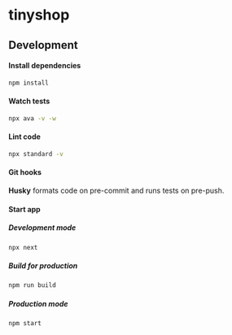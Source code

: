 # tinyshop

## Development

#### Install dependencies
```bash
npm install
```

#### Watch tests

```bash
npx ava -v -w
```


#### Lint code

```bash
npx standard -v
```

#### Git hooks

**Husky** formats code on pre-commit and runs tests on pre-push.

#### Start app

##### Development mode
```bash
npx next
```

##### Build for production
```bash
npm run build
```

##### Production mode
```bash
npm start
```





